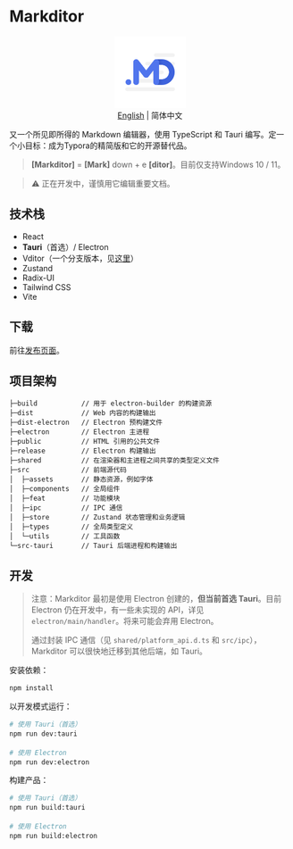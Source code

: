 # Markditor

<p align="center" style="margin-bottom:10px">
  <img src="./assets/logo.png" width="128px" />
  <br>
  <a href="./README.md">English</a> | 简体中文
</p>

又一个所见即所得的 Markdown 编辑器，使用 TypeScript 和 Tauri 编写。定一个小目标：成为Typora的精简版和它的开源替代品。

> **[Markditor]** = **[Mark]** down + e **[ditor]**。目前仅支持Windows 10 / 11。

> ⚠️ 正在开发中，谨慎用它编辑重要文档。

## 技术栈

- React
- **Tauri**（首选）/ Electron
- Vditor（一个分支版本，见[这里](https://github.com/greyovo/vditor)）
- Zustand
- Radix-UI
- Tailwind CSS
- Vite

## 下载

前往[发布页面](https://github.com/greyovo/MarkditorApp/releases)。

## 项目架构

```
├─build           // 用于 electron-builder 的构建资源
├─dist            // Web 内容的构建输出
├─dist-electron   // Electron 预构建文件
├─electron        // Electron 主进程
├─public          // HTML 引用的公共文件
├─release         // Electron 构建输出
├─shared          // 在渲染器和主进程之间共享的类型定义文件
├─src             // 前端源代码
│  ├─assets       // 静态资源，例如字体
│  ├─components   // 全局组件
│  ├─feat         // 功能模块
│  ├─ipc          // IPC 通信
│  ├─store        // Zustand 状态管理和业务逻辑
│  ├─types        // 全局类型定义
│  └─utils        // 工具函数
└─src-tauri       // Tauri 后端进程和构建输出
```

## 开发

> 注意：Markditor 最初是使用 Electron 创建的，**但当前首选 Tauri**。目前 Electron 仍在开发中，有一些未实现的 API，详见 `electron/main/handler`。将来可能会弃用 Electron。
>
> 通过封装 IPC 通信（见 `shared/platform_api.d.ts` 和 `src/ipc`），Markditor 可以很快地迁移到其他后端，如 Tauri。

安装依赖：

```bash
npm install
```

以开发模式运行：

```bash
# 使用 Tauri（首选）
npm run dev:tauri

# 使用 Electron
npm run dev:electron
```

构建产品：

```bash
# 使用 Tauri（首选）
npm run build:tauri

# 使用 Electron
npm run build:electron
```
